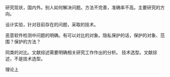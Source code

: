 研究现状，国内外。别人如何解决问题。方法不完善，准确率不高。主要研究的方向。

设计实验，针对目前存在的问题，采取的技术。

恶意软件检测中问题的明确。有可以对比的对象。隐私保护的话，保护的对象、范围？保护的方法？

同类的对比。文献综述需要明确相关研究工作作出的分析。
技术选型。文献综述，不是技术选型。

理论上
